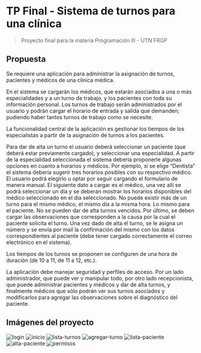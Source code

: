 # TP Final - Sistema de turnos para una clínica 
> Proyecto final para la materia Programación III - UTN FRGP 

## Propuesta 
Se requiere una aplicación para administrar la asignación de turnos, pacientes y médicos de una clínica médica.

En el sistema se cargarán los médicos, que estarán asociados a una o más especialidades y a un turno de trabajo, y los pacientes con toda su información personal. Los turnos de trabajo serán administrados por el usuario y podrán cargar el horario de entrada y salida que demanden; pudiendo haber tantos turnos de trabajo como se necesite.

La funcionalidad central de la aplicación es gestionar los tiempos de los especialistas a partir de la asignación de turnos a los pacientes.

Para dar de alta un turno el usuario deberá seleccionar un paciente (que deberá estar previamente cargado), y seleccionar una especialidad. A partir de la especialidad seleccionada el sistema debería proponerle algunas opciones en cuanto a horarios y médicos. Por ejemplo, si se elige “Dentista” el sistema debería sugerir tres horarios posibles con su respectivo médico. El usuario podrá elegirlo u optar por seguir cargando el formulario de manera manual. El siguiente dato a cargar es el médico, una vez allí se podrá seleccionar un día y se deberán mostrar los horarios disponibles del médico seleccionado en el día seleccionado. No puede existir más de un turno para el mismo médico, el mismo día a la misma hora. Lo mismo para el paciente. No se pueden dar de alta turnos vencidos. Por último, se deben cargar las observaciones que corresponden a la causa por la cual el paciente solicita el turno. Una vez dado de alta el turno, se le asigna un número y se envía por mail la confirmación del mismo con los datos correspondientes al paciente (debe tener cargado correctamente el correo electrónico en el sistema).

Los tiempos de los turnos se proponen se configuren de una hora de duración (de 10 a 11, de 11 a 12, etc.).

La aplicación debe manejar seguridad y perfiles de acceso. Por un lado administrador, que puede ver y manipular todo, por otro lado recepcionista, que puede administrar pacientes y médicos y dar de alta turnos, y finalmente médicos que sólo podrán ver sus turnos asociados y modificarlos para agregar las observaciones sobre el diagnóstico del paciente.

## Imágenes del proyecto
![login](https://user-images.githubusercontent.com/110779735/211424711-0a077353-d6d8-402d-949c-c1d714c69883.png)
![inicio](https://user-images.githubusercontent.com/110779735/211424724-4a20d290-370b-409a-ad77-bef6f9832add.png)
![lista-turnos](https://user-images.githubusercontent.com/110779735/211424737-f100f43c-e7d0-4067-ab45-73e5abbe0f88.png)
![agregar-turno](https://user-images.githubusercontent.com/110779735/211424744-52e1bd83-a09b-42d6-aeda-13d6841453d9.png)
![lista-paciente](https://user-images.githubusercontent.com/110779735/211424753-bc4dff1c-2773-446d-9c9b-dfad48628781.png)
![alta-paciente](https://user-images.githubusercontent.com/110779735/211424755-dbf9ebb7-c1c3-4ff3-ba67-cbc5832671e7.png)
![permisos](https://user-images.githubusercontent.com/110779735/211424765-d4e987aa-e904-4406-bea1-a2fb38971184.png)
